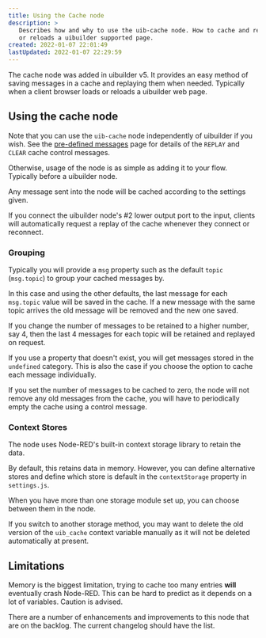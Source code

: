```yaml
---
title: Using the Cache node
description: >
   Describes how and why to use the uib-cache node. How to cache and replay messages when a new uibuilder client loads
   or reloads a uibuilder supported page.
created: 2022-01-07 22:01:49
lastUpdated: 2022-01-07 22:29:59
---
```


The cache node was added in uibuilder v5. It provides an easy method of saving messages in a cache and replaying them
when needed. Typically when a client browser loads or reloads a uibuilder web page.

## Using the cache node

Note that you can use the `uib-cache` node independently of uibuilder if you wish. See the [pre-defined messages](pre-defined-msgs) page for details of the `REPLAY` and `CLEAR` cache control messages.

Otherwise, usage of the node is as simple as adding it to your flow. Typically before a uibuilder node.

Any message sent into the node will be cached according to the settings given.

If you connect the uibuilder node's #2 lower output port to the input, clients will automatically request a
replay of the cache whenever they connect or reconnect.

### Grouping

Typically you will provide a `msg` property such as the default `topic` (`msg.topic`) to group your cached messages by.

In this case and using the other defaults, the last message for each `msg.topic` value will be saved in the cache.
If a new message with the same topic arrives the old message will be removed and the new one saved.

If you change the number of messages to be retained to a higher number, say 4, then the last 4 messages for each
topic will be retained and replayed on request.

If you use a property that doesn't exist, you will get messages stored in the `undefined` category. 
This is also the case if you choose the option to cache each message individually.

If you set the number of messages to be cached to zero, the node will not remove any old messages from the cache, 
you will have to periodically empty the cache using a control message.

### Context Stores

The node uses Node-RED's built-in context storage library to retain the data.

By default, this retains data in memory. However, you can define alternative stores and define which store is
default in the `contextStorage` property in `settings.js`.

When you have more than one storage module set up, you can choose between them in the node.

If you switch to another storage method, you may want to delete the old version of the `uib_cache` context variable
manually as it will not be deleted automatically at present.

## Limitations

Memory is the biggest limitation, trying to cache too many entries **will** eventually crash Node-RED. This can 
be hard to predict as it depends on a lot of variables. Caution is advised.

There are a number of enhancements and improvements to this node that are on the backlog. The current changelog should
have the list.
